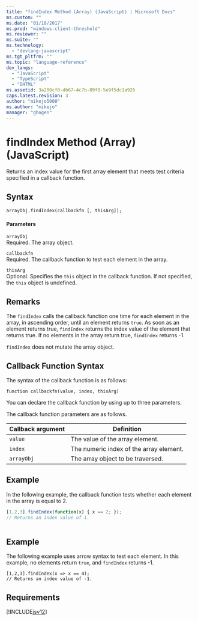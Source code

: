```yaml
---
title: "findIndex Method (Array) (JavaScript) | Microsoft Docs"
ms.custom: ""
ms.date: "01/18/2017"
ms.prod: "windows-client-threshold"
ms.reviewer: ""
ms.suite: ""
ms.technology: 
  - "devlang-javascript"
ms.tgt_pltfrm: ""
ms.topic: "language-reference"
dev_langs: 
  - "JavaScript"
  - "TypeScript"
  - "DHTML"
ms.assetid: 3a200cf0-db67-4c7b-89f8-5e9f5dc1a926
caps.latest.revision: 3
author: "mikejo5000"
ms.author: "mikejo"
manager: "ghogen"
---
```

# findIndex Method (Array) (JavaScript)
Returns an index value for the first array element that meets test criteria specified in a callback function.  
  
## Syntax  
  
```  
arrayObj.findIndex(callbackfn [, thisArg]);  
```  
  
#### Parameters  
 `arrayObj`  
 Required. The array object.  
  
 `callbackfn`  
 Required. The callback function to test each element in the array.  
  
 `thisArg`  
 Optional. Specifies the `this` object in the callback function. If not specified, the `this` object is undefined.  
  
## Remarks  
 The `findIndex` calls the callback function one time for each element in the array, in ascending order, until an element returns `true`. As soon as an element returns true, `findIndex` returns the index value of the element that returns true. If no elements in the array return true, `findIndex` returns -1.  
  
 `findIndex` does not mutate the array object.  
  
## Callback Function Syntax  
 The syntax of the callback function is as follows:  
  
 `function callbackfn(value, index, thisArg)`  
  
 You can declare the callback function by using up to three parameters.  
  
 The callback function parameters are as follows.  
  
|Callback argument|Definition|  
|-----------------------|----------------|  
|`value`|The value of the array element.|  
|`index`|The numeric index of the array element.|  
|`arrayObj`|The array object to be traversed.|  
  
## Example  
 In the following example, the callback function tests whether each element in the array is equal to 2.  
  
```JavaScript  
[1,2,3].findIndex(function(x) { x == 2; });  
// Returns an index value of 1.  
  
```  
  
## Example  
 The following example uses arrow syntax to test each element. In this example, no elements return `true`, and `findIndex` returns -1.  
  
```  
[1,2,3].findIndex(x => x == 4);  
// Returns an index value of -1.   
```  
  
## Requirements  
 [!INCLUDE[jsv12](../../javascript/reference/includes/jsv12-md.md)]